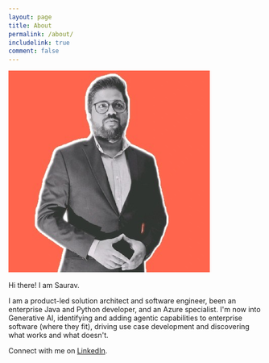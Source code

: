 ```yaml
---
layout: page
title: About
permalink: /about/
includelink: true
comment: false
---
```


<img src="/assets/face.jpg" class="face-img" />

Hi there! I am Saurav.

I am a product-led solution architect and software engineer, been an enterprise Java and Python developer, and an Azure specialist. I'm now into Generative AI, identifying and adding agentic capabilities to enterprise software (where they fit), driving use case development and discovering what works and what doesn't.

Connect with me on [LinkedIn](https://www.linkedin.com/in/sauravdey/).

